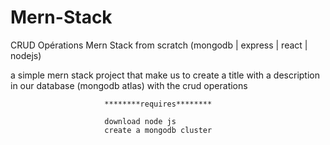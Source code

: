 # Mern-Stack
CRUD Opérations
Mern Stack from scratch (mongodb | express | react | nodejs)

a simple mern stack project that make us to create a title with a description in our database (mongodb atlas) with the crud operations


                         ********requires********
                         
                         download node js
                         create a mongodb cluster
